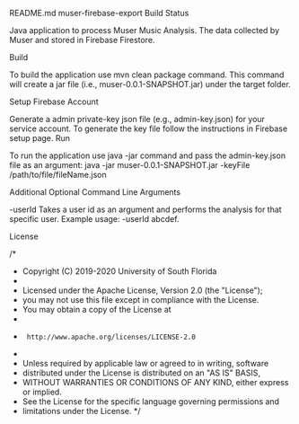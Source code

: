 README.md
muser-firebase-export Build Status

Java application to process Muser Music Analysis. The data collected by Muser and stored in Firebase Firestore.

Build

To build the application use mvn clean package command. This command will create a jar file (i.e., muser-0.0.1-SNAPSHOT.jar) under the target folder.

Setup Firebase Account

Generate a admin private-key json file (e.g., admin-key.json) for your service account. To generate the key file follow the instructions in Firebase setup page.
Run

To run the application use java -jar command and pass the admin-key.json file as an argument: java -jar muser-0.0.1-SNAPSHOT.jar -keyFile /path/to/file/fileName.json

Additional Optional Command Line Arguments

-userId <userId> Takes a user id as an argument and performs the analysis for that specific user. Example usage: -userId abcdef.

License

/*
 * Copyright (C) 2019-2020 University of South Florida
 *
 * Licensed under the Apache License, Version 2.0 (the "License");
 * you may not use this file except in compliance with the License.
 * You may obtain a copy of the License at
 *
 *      http://www.apache.org/licenses/LICENSE-2.0
 *
 * Unless required by applicable law or agreed to in writing, software
 * distributed under the License is distributed on an "AS IS" BASIS,
 * WITHOUT WARRANTIES OR CONDITIONS OF ANY KIND, either express or implied.
 * See the License for the specific language governing permissions and
 * limitations under the License.
 */